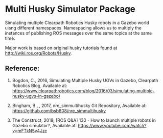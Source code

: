 # Multi Husky Simulator Package
Simulating multiple Clearpath Robotics Husky robots in a Gazebo world uisng different namespaces. Namespacing allows us to multiply the instances of publishing ROS messages over the same topics at the same time.

Major work is based on original husky tutorials found at http://wiki.ros.org/Robots/Husky. 

## Reference:
1. Bogdon, C., 2016, Simulating Multiple Husky UGVs in Gazebo, Clearpath Robotics Blog, Available at: https://www.clearpathrobotics.com/blog/2016/03/simulating-multiple-husky-ugvs-in-gazebo/

2. Bingham, B., <bsb808>, 2017, nre_simmultihusky Git Repository, Available at: https://github.com/bsb808/nre_simmultihusky

3. The Construct, 2018, [ROS Q&A] 130 - How to launch multiple robots in Gazebo simulator?, Available at: https://www.youtube.com/watch?v=mFTkN5v4Jzc

